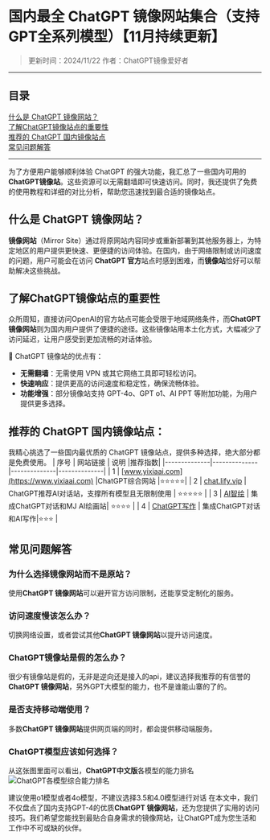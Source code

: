 # 国内最全 ChatGPT 镜像网站集合（支持 GPT全系列模型）【11月持续更新】
>更新时间：2024/11/22
> 作者：ChatGPT镜像爱好者
---
## **目录**
[什么是 ChatGPT 镜像网站？](#什么是ChatGPT镜像网站？) <br>
[了解ChatGPT镜像站点的重要性](#了解ChatGPT镜像站点的重要性) <br>
[推荐的 ChatGPT 国内镜像站点](#推荐的ChatGPT国内镜像站点) <br>
[常见问题解答](#ChatGPT中文版的使用优势) <br>

---

为了方便用户能够顺利体验 ChatGPT 的强大功能，我汇总了一些国内可用的 **ChatGPT镜像站**。这些资源可以无需翻墙即可快速访问。同时，我还提供了免费的使用教程和详细的对比分析，帮助您迅速找到最合适的镜像站点。

## 什么是 ChatGPT 镜像网站？
**镜像网站**（Mirror Site）通过将原网站内容同步或重新部署到其他服务器上，为特定地区的用户提供更快速、更便捷的访问体验。在国内，由于网络限制或访问速度的问题，用户可能会在访问 **ChatGPT 官方**站点时感到困难，而**镜像站**恰好可以帮助解决这些挑战。

## **了解ChatGPT镜像站点的重要性**

众所周知，直接访问OpenAI的官方站点可能会受限于地域网络条件，而**ChatGPT 镜像网站**则为国内用户提供了便捷的途径。这些镜像站用本土化方式，大幅减少了访问延迟，让用户感受到更加流畅的对话体验。

🌟 ChatGPT 镜像站的优点有：

- **无需翻墙**：无需使用 VPN 或其它网络工具即可轻松访问。
- **快速响应**：提供更高的访问速度和稳定性，确保流畅体验。
- **功能增强**：部分镜像站支持 GPT-4o、GPT o1、AI PPT 等附加功能，为用户提供更多选择。

## 推荐的 ChatGPT 国内镜像站点：

我精心挑选了一些国内最优质的 ChatGPT 镜像站点，提供多种选择，绝大部分都是免费使用。
| 序号 | 网站链接  | 说明 |推荐指数|
|--------------|--------------|--------------|--------------|
| 1  | [www.yixiaai.com](https://www.yixiaai.com) |ChatGPT综合网站 |⭐⭐⭐⭐⭐|
| 2  | [chat.lify.vip](https://chat.lify.vip) | ChatGPT推荐AI对话站，支撑所有模型且无限制使用 | ⭐⭐⭐⭐⭐ |
| 3  | [AI智绘](https://cgn.lify.vip) | 集成ChatGPT对话和MJ AI绘画站|  ⭐⭐⭐⭐   |
| 4  | [ChatGPT写作](https://xie.yixia.ai/) | 集成ChatGPT对话和AI写作|⭐⭐⭐ |

## **常见问题解答**

### **为什么选择镜像网站而不是原站？**

使用**ChatGPT 镜像网站**可以避开官方访问限制，还能享受定制化的服务。

### **访问速度慢该怎么办？**

切换网络设置，或者尝试其他**ChatGPT 镜像网站**以提升访问速度。

### **ChatGPT镜像站是假的怎么办？**

很少有镜像站是假的，无非是逆向还是接入的api，建议选择我推荐的有信誉的**ChatGPT 镜像网站**，另外GPT大模型的能力，也不是谁能山寨的了的。

### **是否支持移动端使用？**

多数**ChatGPT 镜像网站**提供网页端的同时，都会提供移动端服务。

### **ChatGPT模型应该如何选择？**
从这张图里面可以看出，**ChatGPT中文版**各模型的能力排名
![ChatGPT各模型综合能力排名](https://github.com/user-attachments/assets/6f31007d-2277-4fe7-bdf3-b11ef24ebb0b)

建议使用o1模型或者4o模型，不建议选择3.5和4.0模型进行对话
在本文中，我们不仅盘点了国内支持GPT-4的优质**ChatGPT 镜像网站**，还为您提供了实用的访问技巧。我们希望您能找到最贴合自身需求的镜像网站，让ChatGPT成为您生活和工作中不可或缺的伙伴。
